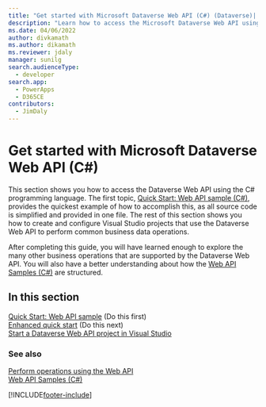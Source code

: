 ```yaml
---
title: "Get started with Microsoft Dataverse Web API (C#) (Dataverse)| Microsoft Docs"
description: "Learn how to access the Microsoft Dataverse Web API using the Microsoft Visual C# programming language"
ms.date: 04/06/2022
author: divkamath
ms.author: dikamath
ms.reviewer: jdaly
manager: sunilg
search.audienceType: 
  - developer
search.app: 
  - PowerApps
  - D365CE
contributors: 
  - JimDaly
---
```

# Get started with Microsoft Dataverse Web API (C#)

This section shows you how to access the Dataverse Web API using the C# programming language. The first topic, [Quick Start: Web API sample (C#)](quick-start-console-app-csharp.md), provides the quickest example of how to accomplish this, as all source code is simplified and provided in one file. The rest of this section shows you how to create and configure Visual Studio projects that use the Dataverse Web API to perform common business data operations.  
  
After completing this guide, you will have learned enough to explore the many other business operations that are supported by the Dataverse Web API.   You will also have a better understanding about how the [Web API Samples (C#)](web-api-samples-csharp.md) are structured.  
  
## In this section

[Quick Start: Web API sample](quick-start-console-app-csharp.md)  (Do this first)  
[Enhanced quick start](enhanced-quick-start.md)  (Do this next)  
[Start a Dataverse Web API project in Visual Studio](start-web-api-project-visual-studio-csharp.md)

### See also
  
[Perform operations using the Web API](perform-operations-web-api.md)<br />
[Web API Samples (C#)](web-api-samples-csharp.md)

[!INCLUDE[footer-include](../../../includes/footer-banner.md)]
